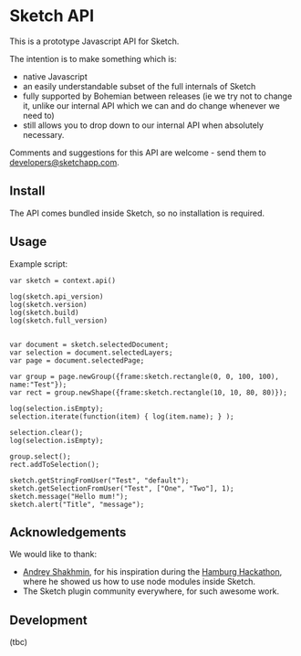 # Sketch API

This is a prototype Javascript API for Sketch.

The intention is to make something which is:

- native Javascript
- an easily understandable subset of the full internals of Sketch
- fully supported by Bohemian between releases (ie we try not to change it, unlike our internal API which we can and do change whenever we need to)
- still allows you to drop down to our internal API when absolutely necessary.

Comments and suggestions for this API are welcome - send them to developers@sketchapp.com.

## Install

The API comes bundled inside Sketch, so no installation is required.

## Usage

Example script:

```
var sketch = context.api()

log(sketch.api_version)
log(sketch.version)
log(sketch.build)
log(sketch.full_version)


var document = sketch.selectedDocument;
var selection = document.selectedLayers;
var page = document.selectedPage;

var group = page.newGroup({frame:sketch.rectangle(0, 0, 100, 100), name:"Test"});
var rect = group.newShape({frame:sketch.rectangle(10, 10, 80, 80)});

log(selection.isEmpty);
selection.iterate(function(item) { log(item.name); } );

selection.clear();
log(selection.isEmpty);

group.select();
rect.addToSelection();

sketch.getStringFromUser("Test", "default");
sketch.getSelectionFromUser("Test", ["One", "Two"], 1);
sketch.message("Hello mum!");
sketch.alert("Title", "message");
```

## Acknowledgements

We would like to thank:

- [Andrey Shakhmin](https://github.com/turbobabr), for his inspiration during the [Hamburg Hackathon](http://designtoolshackday.com), where he showed us how to use node modules inside Sketch.
- The Sketch plugin community everywhere, for such awesome work.

## Development

(tbc)
